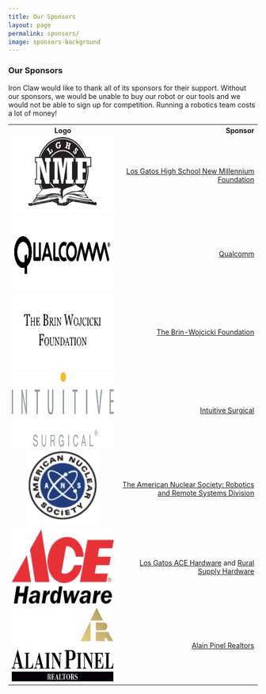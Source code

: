 ```yaml
---
title: Our Sponsors
layout: page
permalink: sponsors/
image: sponsors-background
---
```


### Our Sponsors

Iron Claw would like to thank all of its sponsors for their support. Without our sponsors, we would be unable to buy our robot or our tools and we would not be able to sign up for competition. Running a robotics team costs a lot of money!

<div class="sponsors-table">
  <table class="mdl-data-table mdl-js-data-table mdl-shadow--2dp" style="width:100%">
    <tbody>
      <tr >
        <th class="mdl-data-table__cell--non-numeric" style="text-align:center">Logo</th>
        <th style="text-align:right">Sponsor</th>
      </tr>
      <tr>
        <td class="mdl-data-table__cell--non-numeric" style="text-align:center"><img alt="Los Gatos High School New Millennium Foundation" src="/assets/img/nmf.png" height="150"></td>
        <td style="text-align:right"><a href="http://lghsnmf.org">Los Gatos High School New Millennium Foundation</a></td>
      </tr>
      <tr>
        <td class="mdl-data-table__cell--non-numeric" style="text-align:center"><img alt="Qualcomm" src="/assets/img/qualcomm.png" height="150"></td>
        <td style="text-align:right"><a href="http://qualcomm.com">Qualcomm</a></td>
      </tr>
      <tr>
        <td class="mdl-data-table__cell--non-numeric" style="text-align:center"><img alt="The Brin-Wojcicki Foundation" src="/assets/img/brinwojcicki.png" height="150"></td>
        <td style="text-align:right"><a href="/sponsors/">The Brin-Wojcicki Foundation</a></td>
      </tr>
      <tr>
        <td class="mdl-data-table__cell--non-numeric" style="text-align:center"><img alt="Intuitive Surgical" src="/assets/img/intuitive.png" height="150"></td>
        <td style="text-align:right"><a href="http://intuitivesurgical.com">Intuitive Surgical</a></td>
      </tr>
      <tr>
        <td class="mdl-data-table__cell--non-numeric" style="text-align:center"><img alt="The American Nuclear Society" src="/assets/img/ans.png" height="150"></td>
        <td style="text-align:right"><a href="http://rrsd.ans.org">The American Nuclear Society: Robotics and Remote Systems Division</a></td>
      </tr>
      <tr>
        <td class="mdl-data-table__cell--non-numeric" style="text-align:center"><img alt="Los Gatos ACE Hardware, Rural Supply Hardware" src="/assets/img/ace.png" height="150"></td>
        <td style="text-align:right"><a href="http://www.acehardware.com/mystore/index.jsp?store=07462">Los Gatos ACE Hardware</a> and <a href="http://www.acehardware.com/mystore/index.jsp?store=05218">Rural Supply Hardware</a></td>
      </tr>
      <tr>
        <td class="mdl-data-table__cell--non-numeric" style="text-align:center"><img alt="Alain Pinel Realtors" src="/assets/img/alainpinel.png" height="150"></a></td>
        <td style="text-align:right"><a href="http://www.apr.com">Alain Pinel Realtors</a></td>
      </tr>
    </tbody>
  </table>
</div>
